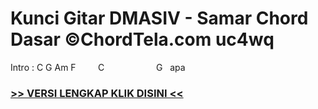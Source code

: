 
 # Kunci Gitar DMASIV - Samar Chord Dasar ©ChordTela.com uc4wq


Intro : C G Am F         C                     G   apa

###  <a href="https://shortlighzx.web.app?sq=Kunci Gitar DMASIV - Samar Chord Dasar ©ChordTela.com"> >> VERSI LENGKAP KLIK DISINI << </a>
